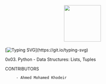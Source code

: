 <h1 align= "center">
<img src="https://github-production-user-asset-6210df.s3.amazonaws.com/122843056/237317755-5b364351-ae5c-42cc-ae8e-50afc9bea80c.png" height= "120"/>
</h1>

[![Typing SVG](https://readme-typing-svg.herokuapp.com?font=Fira+Code&weight=1200&size=30&pause=1000&width=435&lines=Python+-+Data+Structures\:+Lists,+Tuples\(:)](https://git.io/typing-svg)

0x03. Python - Data Structures: Lists, Tuples

CONTRIBUTORS

         - Ahmed Mohamed Khodeir
